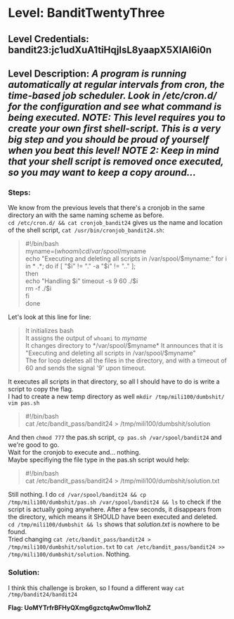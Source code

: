 # Level: BanditTwentyThree
## Level Credentials: bandit23:jc1udXuA1tiHqjIsL8yaapX5XIAI6i0n
## Level Description: *A program is running automatically at regular intervals from cron, the time-based job scheduler. Look in /etc/cron.d/ for the configuration and see what command is being executed. NOTE: This level requires you to create your own first shell-script. This is a very big step and you should be proud of yourself when you beat this level! NOTE 2: Keep in mind that your shell script is removed once executed, so you may want to keep a copy around…*

### Steps:  
We know from the previous levels that there's a cronjob in the same directory an with the same naming scheme as before.    
`cd /etc/cron.d/ && cat cronjob_bandit24` gives us the name and location of the shell script, `cat /usr/bin/cronjob_bandit24.sh`:    
> #!/bin/bash  
> myname=$(whoami)  
> cd /var/spool/$myname  
> echo "Executing and deleting all scripts in /var/spool/$myname:"  
> for i in * .*;  
> do  
>    if [ "$i" != "." -a "$i" != ".." ];  
>    then  
>        echo "Handling $i"  
>        timeout -s 9 60 ./$i  
>        rm -f ./$i    
>    fi  
> done  

Let's look at this line for line:    
> It initializes bash      
> It assigns the output of `whoami` to *myname*      
> It changes directory to */var/spool/$myname*    
> It announces that it is "Executing and deleting all scripts in /var/spool/$myname"    
> The for loop deletes all the files in the directory, and with a timeout of 60 and sends the signal '9' upon timeout.    

It executes all scripts in that directory, so all I should have to do is write a script to copy the flag.    
I had to create a new temp directory as well `mkdir /tmp/mili100/dumbshit/`  
`vim pas.sh`  
> #!/bin/bash  
> cat /etc/bandit_pass/bandit24 > /tmp/mili100/dumbshit/solution  

And then `chmod 777` the pas.sh script, `cp pas.sh /var/spool/bandit24` and we're good to go.    
Wait for the cronjob to execute and... nothing.     
Maybe specifiying the file type in the pas.sh script would help:  
> #!/bin/bash  
> cat /etc/bandit_pass/bandit24 > /tmp/mili100/dumbshit/solution.txt 

Still nothing. I do `cd /var/spool/bandit24 && cp /tmp/mili100/dumbshit/pas.sh /var/spool/bandit24 && ls` to check if the script is actually going anywhere. After a few seconds, it disappears from the directory, which means it SHOULD have been executed and deleted.  
`cd /tmp/mili100/dumbshit && ls` shows that *solution.txt* is nowhere to be found.  
Tried changing `cat /etc/bandit_pass/bandit24 > /tmp/mili100/dumbshit/solution.txt` to `cat /etc/bandit_pass/bandit24 >> /tmp/mili100/dumbshit/solution`. Nothing.  

### Solution:    
I think this challenge is broken, so I found a different way `cat /tmp/bandit24/bandit24`  


**Flag: UoMYTrfrBFHyQXmg6gzctqAwOmw1IohZ**
